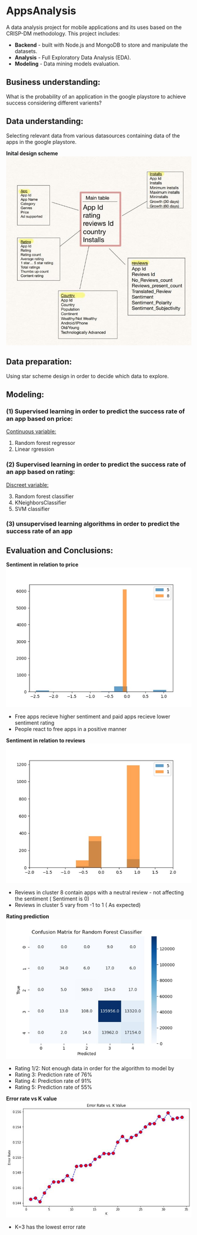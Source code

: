 # AppsAnalysis
A data analysis project for mobile applications and its uses based on the CRISP-DM methodology.
This project includes:
<ul>
<li><strong>Backend</strong> - built with Node.js and MongoDB to store and manipulate the datasets.</li>
<li><strong>Analysis</strong> - Full Exploratory Data Analysis (EDA).</li>
<li><strong>Modeling</strong> - Data mining models evaluation.</li>
</ul>

## Business understanding:
What is the probability of an application in the google playstore to achieve success considering different varients?

## Data understanding:
Selecting relevant data from various datasources containing data of the apps in the google playstore.

<strong>Inital design scheme</strong>
<img src="./figures/design-scheme.jpeg" alt="Alt text" title="Design Scheme" width="800">

## Data preparation:
Using star scheme design in order to decide which data to explore.

## Modeling:

### (1) Supervised learning in order to predict the success rate of an app based on price:
  <u>Continuous variable:</u>

  1. Random forest regressor
  2. Linear rgression


### (2) Supervised learning in order to predict the success rate of an app based on rating:
  <u>Discreet variable:</u>

  3. Random forest classifier
  4. KNeighborsClassifier
  5. SVM classifier 

### (3) unsupervised learning algorithms in order to predict the success rate of an app

## Evaluation and Conclusions:

<strong>Sentiment in relation to price</strong>
<img src="./figures/1.jpeg" alt="Alt text" title="Price">
- Free apps recieve higher sentiment and paid apps recieve lower sentiment rating
- People react to free apps in a positive manner

<strong>Sentiment in relation to reviews</strong>
<img src="./figures/2.jpeg" alt="Alt text" title="Reviews number">
- Reviews in cluster 8 contain apps with a neutral review - not affecting the sentiment ( Sentiment is 0)
- Reviews in cluster 5 vary from -1 to 1 ( As expected)

<strong>Rating prediction</strong>
<img src="./figures/confusion.jpeg" alt="Alt text" title="Confusion Matrix">

- Rating 1/2: Not enough data in order for the algorithm to model by
- Rating 3: Prediction rate of 76%
- Rating 4: Prediction rate of 91%
- Rating 5: Prediction rate of 55%

<strong>Error rate vs K value</strong>
<img src="./figures/error-rate.jpeg" alt="Alt text" title="Error Rate">

- K=3 has the lowest error rate